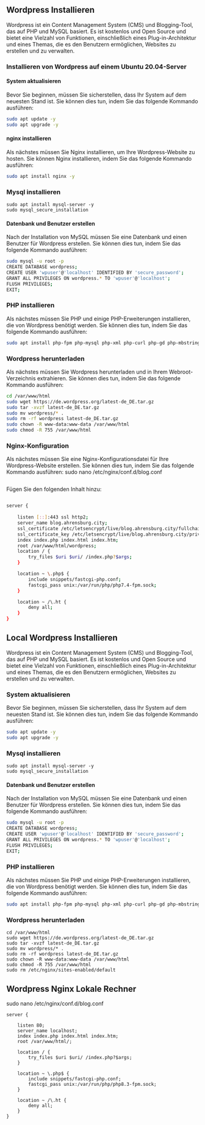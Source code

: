 ## Wordpress Installieren

Wordpress ist ein Content Management System (CMS) und Blogging-Tool, das auf PHP und MySQL basiert. Es ist kostenlos und Open Source und bietet eine Vielzahl von Funktionen, einschließlich eines Plug-in-Architektur und eines Themas, die es den Benutzern ermöglichen, Websites zu erstellen und zu verwalten.

### Installieren von Wordpress auf einem Ubuntu 20.04-Server

#### System aktualisieren

Bevor Sie beginnen, müssen Sie sicherstellen, dass Ihr System auf dem neuesten Stand ist. Sie können dies tun, indem Sie das folgende Kommando ausführen:

```bash
sudo apt update -y
sudo apt upgrade -y
```
#### nginx installieren

Als nächstes müssen Sie Nginx installieren, um Ihre Wordpress-Website zu hosten. Sie können Nginx installieren, indem Sie das folgende Kommando ausführen:

```bash 
sudo apt install nginx -y
``` 
### Mysql installieren
```
sudo apt install mysql-server -y
sudo mysql_secure_installation
```
#### Datenbank und Benutzer erstellen

Nach der Installation von MySQL müssen Sie eine Datenbank und einen Benutzer für Wordpress erstellen. Sie können dies tun, indem Sie das folgende Kommando ausführen:

```bash
sudo mysql -u root -p
CREATE DATABASE wordpress;
CREATE USER 'wpuser'@'localhost' IDENTIFIED BY 'secure_password';
GRANT ALL PRIVILEGES ON wordpress.* TO 'wpuser'@'localhost';
FLUSH PRIVILEGES;
EXIT;
```
### PHP installieren

Als nächstes müssen Sie PHP und einige PHP-Erweiterungen installieren, die von Wordpress benötigt werden. Sie können dies tun, indem Sie das folgende Kommando ausführen:

```bash
sudo apt install php-fpm php-mysql php-xml php-curl php-gd php-mbstring php-xmlrpc php-xmlrpc php-zip -y
```
### Wordpress herunterladen

Als nächstes müssen Sie Wordpress herunterladen und in Ihrem Webroot-Verzeichnis extrahieren. Sie können dies tun, indem Sie das folgende Kommando ausführen:

```bash
cd /var/www/html
sudo wget https://de.wordpress.org/latest-de_DE.tar.gz
sudo tar -xvzf latest-de_DE.tar.gz
sudo mv wordpress/* .
sudo rm -rf wordpress latest-de_DE.tar.gz
sudo chown -R www-data:www-data /var/www/html
sudo chmod -R 755 /var/www/html
```
### Nginx-Konfiguration

Als nächstes müssen Sie eine Nginx-Konfigurationsdatei für Ihre Wordpress-Website erstellen. Sie können dies tun, indem Sie das folgende Kommando ausführen:
sudo nano /etc/nginx/conf.d/blog.conf
```bash


```
Fügen Sie den folgenden Inhalt hinzu:

```bash

server {
    
    listen [::]:443 ssl http2;
    server_name blog.ahrensburg.city;
    ssl_certificate /etc/letsencrypt/live/blog.ahrensburg.city/fullchain.pem;
    ssl_certificate_key /etc/letsencrypt/live/blog.ahrensburg.city/privkey.pem;
    index index.php index.html index.htm;
    root /var/www/html/wordpress;
    location / {
        try_files $uri $uri/ /index.php?$args;
    }

    location ~ \.php$ {
        include snippets/fastcgi-php.conf;
        fastcgi_pass unix:/var/run/php/php7.4-fpm.sock;
    }

    location ~ /\.ht {
        deny all;
    }
}

```
## Local Wordpress Installieren

Wordpress ist ein Content Management System (CMS) und Blogging-Tool, das auf PHP und MySQL basiert. Es ist kostenlos und Open Source und bietet eine Vielzahl von Funktionen, einschließlich eines Plug-in-Architektur und eines Themas, die es den Benutzern ermöglichen, Websites zu erstellen und zu verwalten.


### System aktualisieren

Bevor Sie beginnen, müssen Sie sicherstellen, dass Ihr System auf dem neuesten Stand ist. Sie können dies tun, indem Sie das folgende Kommando ausführen:

```bash
sudo apt update -y
sudo apt upgrade -y
```

### Mysql installieren
```
sudo apt install mysql-server -y
sudo mysql_secure_installation
```
#### Datenbank und Benutzer erstellen

Nach der Installation von MySQL müssen Sie eine Datenbank und einen Benutzer für Wordpress erstellen. Sie können dies tun, indem Sie das folgende Kommando ausführen:

```bash
sudo mysql -u root -p
CREATE DATABASE wordpress;
CREATE USER 'wpuser'@'localhost' IDENTIFIED BY 'secure_password';
GRANT ALL PRIVILEGES ON wordpress.* TO 'wpuser'@'localhost';
FLUSH PRIVILEGES;
EXIT;
```
### PHP installieren

Als nächstes müssen Sie PHP und einige PHP-Erweiterungen installieren, die von Wordpress benötigt werden. Sie können dies tun, indem Sie das folgende Kommando ausführen:

```bash
sudo apt install php-fpm php-mysql php-xml php-curl php-gd php-mbstring php-xmlrpc php-xmlrpc php-zip -y
```
### Wordpress herunterladen
```
cd /var/www/html
sudo wget https://de.wordpress.org/latest-de_DE.tar.gz
sudo tar -xvzf latest-de_DE.tar.gz
sudo mv wordpress/* .
sudo rm -rf wordpress latest-de_DE.tar.gz
sudo chown -R www-data:www-data /var/www/html
sudo chmod -R 755 /var/www/html
sudo rm /etc/nginx/sites-enabled/default
```
## Wordpress Nginx Lokale Rechner
sudo nano /etc/nginx/conf.d/blog.conf
```
server {
    
    listen 80;
    server_name localhost;
    index index.php index.html index.htm;
    root /var/www/html/;
    
    location / {
        try_files $uri $uri/ /index.php?$args;
    }

    location ~ \.php$ {
        include snippets/fastcgi-php.conf;
        fastcgi_pass unix:/var/run/php/php8.3-fpm.sock;
    }

    location ~ /\.ht {
        deny all;
    }
}
```
